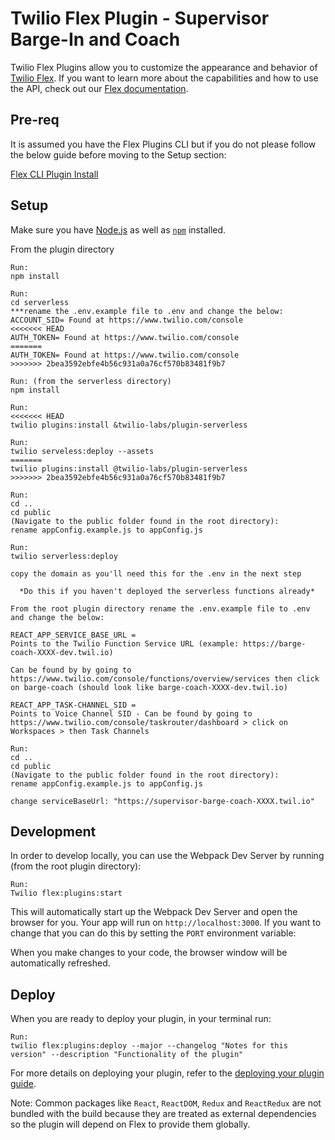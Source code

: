 # Twilio Flex Plugin - Supervisor Barge-In and Coach

Twilio Flex Plugins allow you to customize the appearance and behavior of [Twilio Flex](https://www.twilio.com/flex). If you want to learn more about the capabilities and how to use the API, check out our [Flex documentation](https://www.twilio.com/docs/flex).

## Pre-req

It is assumed you have the Flex Plugins CLI but if you do not please follow the below guide before moving to the Setup section:

[Flex CLI Plugin Install](https://www.twilio.com/docs/flex/developer/plugins/cli/install)

## Setup

Make sure you have [Node.js](https://nodejs.org) as well as [`npm`](https://npmjs.com) installed.

From the plugin directory
```
Run: 
npm install
```

```
Run: 
cd serverless
***rename the .env.example file to .env and change the below:
ACCOUNT_SID= Found at https://www.twilio.com/console
<<<<<<< HEAD
AUTH_TOKEN= Found at https://www.twilio.com/console
=======
AUTH_TOKEN= Found at https://www.twilio.com/console 
>>>>>>> 2bea3592ebfe4b56c931a0a76cf570b83481f9b7
```

```
Run: (from the serverless directory)
npm install
```

```
Run: 
<<<<<<< HEAD
twilio plugins:install &twilio-labs/plugin-serverless
```

```
Run: 
twilio serveless:deploy --assets
=======
twilio plugins:install @twilio-labs/plugin-serverless
>>>>>>> 2bea3592ebfe4b56c931a0a76cf570b83481f9b7
```


```
Run: 
cd ..
cd public
(Navigate to the public folder found in the root directory):
rename appConfig.example.js to appConfig.js
```


```
Run: 
twilio serverless:deploy

copy the domain as you'll need this for the .env in the next step
```
      *Do this if you haven't deployed the serverless functions already*

```
From the root plugin directory rename the .env.example file to .env and change the below:

REACT_APP_SERVICE_BASE_URL = 
Points to the Twilio Function Service URL (example: https://barge-coach-XXXX-dev.twil.io)

Can be found by by going to https://www.twilio.com/console/functions/overview/services then click on barge-coach (should look like barge-coach-XXXX-dev.twil.io)

REACT_APP_TASK-CHANNEL_SID =
Points to Voice Channel SID - Can be found by going to https://www.twilio.com/console/taskrouter/dashboard > click on Workspaces > then Task Channels
```

```
Run: 
cd ..
cd public
(Navigate to the public folder found in the root directory):
rename appConfig.example.js to appConfig.js

change serviceBaseUrl: "https://supervisor-barge-coach-XXXX.twil.io"
```

## Development

In order to develop locally, you can use the Webpack Dev Server by running (from the root plugin directory):

```
Run: 
Twilio flex:plugins:start
```

This will automatically start up the Webpack Dev Server and open the browser for you. Your app will run on `http://localhost:3000`. If you want to change that you can do this by setting the `PORT` environment variable:

When you make changes to your code, the browser window will be automatically refreshed.

## Deploy

When you are ready to deploy your plugin, in your terminal run:
```
Run: 
twilio flex:plugins:deploy --major --changelog "Notes for this version" --description "Functionality of the plugin"
```
For more details on deploying your plugin, refer to the [deploying your plugin guide](https://www.twilio.com/docs/flex/plugins#deploying-your-plugin).

Note: Common packages like `React`, `ReactDOM`, `Redux` and `ReactRedux` are not bundled with the build because they are treated as external dependencies so the plugin will depend on Flex to provide them globally.
